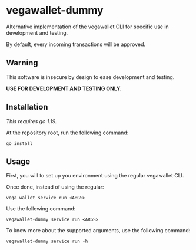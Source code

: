 # vegawallet-dummy

Alternative implementation of the vegawallet CLI for specific use in development and testing.

By default, every incoming transactions will be approved.

## Warning

This software is insecure by design to ease development and testing.

**USE FOR DEVELOPMENT AND TESTING ONLY.**

## Installation

_This requires go 1.19._

At the repository root, run the following command:

```shell
go install
```

## Usage

First, you will to set up you environment using the regular vegawallet CLI.

Once done, instead of using the regular:

```shell
vega wallet service run <ARGS>
```

Use the following command:

```shell
vegawallet-dummy service run <ARGS>
```

To know more about the supported arguments, use the following command:

```shell
vegawallet-dummy service run -h
```
